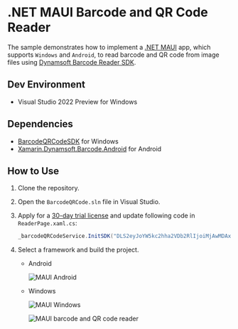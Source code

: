 # .NET MAUI Barcode and QR Code Reader
The sample demonstrates how to implement a [.NET MAUI](https://docs.microsoft.com/en-us/dotnet/maui/what-is-maui) app, which supports `Windows` and `Android`, to read barcode and QR code from image files using [Dynamsoft Barcode Reader SDK](https://www.dynamsoft.com/barcode-reader/overview/). 

## Dev Environment
- Visual Studio 2022 Preview for Windows

## Dependencies
- [BarcodeQRCodeSDK](https://www.nuget.org/packages/BarcodeQRCodeSDK/) for Windows
- [Xamarin.Dynamsoft.Barcode.Android](https://www.nuget.org/packages/Xamarin.Dynamsoft.Barcode.Android/) for Android

## How to Use
1. Clone the repository.
2. Open the `BarcodeQRCode.sln` file in Visual Studio.
3. Apply for a [30-day trial license](https://www.dynamsoft.com/customer/license/trialLicense?product=dbr) and update following code in `ReaderPage.xaml.cs`:
    
    ```cs
    _barcodeQRCodeService.InitSDK("DLS2eyJoYW5kc2hha2VDb2RlIjoiMjAwMDAxLTE2NDk4Mjk3OTI2MzUiLCJvcmdhbml6YXRpb25JRCI6IjIwMDAwMSIsInNlc3Npb25QYXNzd29yZCI6IndTcGR6Vm05WDJrcEQ5YUoifQ==");
    ``` 
4. Select a framework and build the project.

    - Android
        
        ![MAUI Android](https://www.dynamsoft.com/codepool/img/2022/05/maui-android.png)
    
    - Windows
        
        ![MAUI Windows](https://www.dynamsoft.com/codepool/img/2022/05/maui-windows.png)
    
    
        ![MAUI barcode and QR code reader](https://www.dynamsoft.com/codepool/img/2022/05/maui-barcode-qrcode-reader.png)